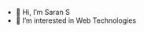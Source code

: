 - 👋 Hi, I’m Saran S
- 👀 I’m interested in Web Technologies


<!---
sarans1998/sarans1998 is a ✨ special ✨ repository because its `README.md` (this file) appears on your GitHub profile.
You can click the Preview link to take a look at your changes.
--->

